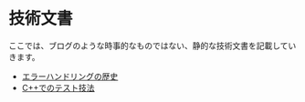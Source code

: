 # 技術文書

ここでは、ブログのような時事的なものではない、静的な技術文書を記載していきます。

- [エラーハンドリングの歴史](./article/error_handling.html)
- [C++でのテスト技法](./article/test_techniques_for_cpp.html)

